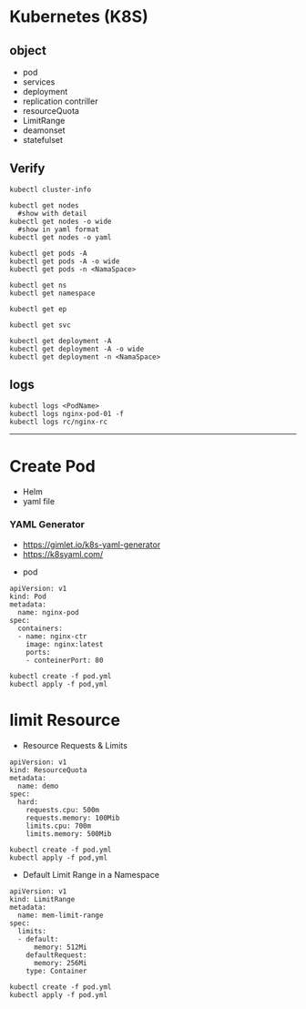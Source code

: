 # Kubernetes (K8S)
## object
- pod
- services
- deployment
- replication contriller
- resourceQuota
- LimitRange
- deamonset
- statefulset


## Verify
```
kubectl cluster-info
```
```
kubectl get nodes
  #show with detail
kubectl get nodes -o wide
  #show in yaml format
kubectl get nodes -o yaml  
```
```
kubectl get pods -A
kubectl get pods -A -o wide
kubectl get pods -n <NamaSpace>
```
```
kubectl get ns
kubectl get namespace
```
```
kubectl get ep
```
```
kubectl get svc
```
```
kubectl get deployment -A
kubectl get deployment -A -o wide
kubectl get deployment -n <NamaSpace>
```

## logs
```
kubectl logs <PodName>
kubectl logs nginx-pod-01 -f
kubectl logs rc/nginx-rc
```
-----------------------------------------------------------------------
# Create Pod 
- Helm
- yaml file

### YAML Generator 
  * https://gimlet.io/k8s-yaml-generator
  * https://k8syaml.com/

- pod  
```
apiVersion: v1
kind: Pod
metadata:
  name: nginx-pod
spec:
  containers:
  - name: nginx-ctr
    image: nginx:latest
    ports:
    - conteinerPort: 80
```
```
kubectl create -f pod.yml
kubectl apply -f pod,yml
```
# limit Resource

- Resource Requests & Limits
```
apiVersion: v1
kind: ResourceQuota
metadata:
  name: demo
spec:
  hard:
    requests.cpu: 500m
    requests.memory: 100Mib
    limits.cpu: 700m
    limits.memory: 500Mib
```
```
kubectl create -f pod.yml
kubectl apply -f pod,yml
```
- Default Limit Range in a Namespace
```
apiVersion: v1
kind: LimitRange
metadata:
  name: mem-limit-range
spec:
  limits:
  - default:
      memory: 512Mi
    defaultRequest:
      memory: 256Mi
    type: Container
```
```
kubectl create -f pod.yml
kubectl apply -f pod.yml
```


